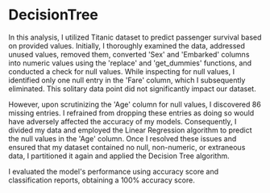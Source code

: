 # DecisionTree


In this analysis, I utilized Titanic dataset to predict passenger survival based on provided values. Initially, I thoroughly examined the data, addressed unused values, removed them, converted 'Sex' and 'Embarked' columns into numeric values using the 'replace' and 'get_dummies' functions, and conducted a check for null values. While inspecting for null values, I identified only one null entry in the 'Fare' column, which I subsequently eliminated. This solitary data point did not significantly impact our dataset.

However, upon scrutinizing the 'Age' column for null values, I discovered 86 missing entries. I refrained from dropping these entries as doing so would have adversely affected the accuracy of my models. Consequently, I divided my data and employed the Linear Regression algorithm to predict the null values in the 'Age' column. Once I resolved these issues and ensured that my dataset contained no null, non-numeric, or extraneous data, I partitioned it again and applied the Decision Tree algorithm.

I evaluated the model's performance using accuracy score and classification reports, obtaining a 100% accuracy score.
